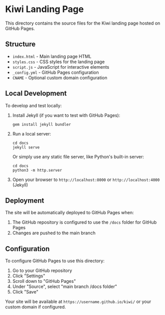 # Kiwi Landing Page

This directory contains the source files for the Kiwi landing page hosted on GitHub Pages.

## Structure

- `index.html` - Main landing page HTML
- `styles.css` - CSS styles for the landing page
- `script.js` - JavaScript for interactive elements
- `_config.yml` - GitHub Pages configuration
- `CNAME` - Optional custom domain configuration

## Local Development

To develop and test locally:

1. Install Jekyll (if you want to test with GitHub Pages): 
   ```
   gem install jekyll bundler
   ```

2. Run a local server:
   ```
   cd docs
   jekyll serve
   ```

   Or simply use any static file server, like Python's built-in server:
   ```
   cd docs
   python3 -m http.server
   ```

3. Open your browser to `http://localhost:8000` or `http://localhost:4000` (Jekyll)

## Deployment

The site will be automatically deployed to GitHub Pages when:

1. The GitHub repository is configured to use the `/docs` folder for GitHub Pages
2. Changes are pushed to the main branch

## Configuration

To configure GitHub Pages to use this directory:

1. Go to your GitHub repository
2. Click "Settings"
3. Scroll down to "GitHub Pages"
4. Under "Source", select "main branch /docs folder"
5. Click "Save"

Your site will be available at `https://username.github.io/kiwi/` or your custom domain if configured. 